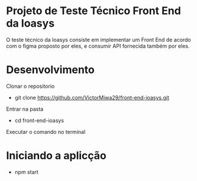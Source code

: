 # Projeto de Teste Técnico Front End da Ioasys

O teste técnico da Ioasys consiste em implementar um Front End de acordo com o figma proposto por eles, e consumir API fornecida também por eles.

# Desenvolvimento

Clonar o repositorio
- git clone https://github.com/VictorMiwa29/front-end-ioasys.git

Entrar na pasta
- cd front-end-ioasys

Executar o comando no terminal

# Iniciando a aplicção

- npm start


